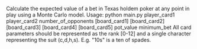 Calculate the expected value of a bet in Texas holdem poker at any point in play using a Monte Carlo model. Usage: python main.py player_card1 player_card2 number_of_opponents [board_card1]  [board_card2] [board_card3] [board_card4] [board_card5] pot_value minimum_bet
All card parameters should be represented as the rank [0-12] and a single character representing the suit (c,d,h,s). E.g. "10s" is a ten of spades. 